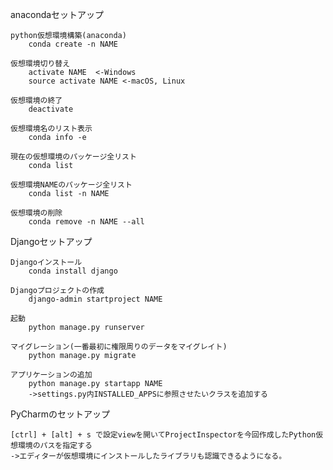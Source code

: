 anacondaセットアップ
  
    python仮想環境構築(anaconda)
        conda create -n NAME

    仮想環境切り替え
        activate NAME  <-Windows
        source activate NAME <-macOS, Linux

    仮想環境の終了
        deactivate

    仮想環境名のリスト表示
        conda info -e
    
    現在の仮想環境のパッケージ全リスト
        conda list

    仮想環境NAMEのパッケージ全リスト
        conda list -n NAME

    仮想環境の削除
        conda remove -n NAME --all


Djangoセットアップ
    
    Djangoインストール
        conda install django

    Djangoプロジェクトの作成
        django-admin startproject NAME

    起動
        python manage.py runserver

    マイグレーション(一番最初に権限周りのデータをマイグレイト)
        python manage.py migrate

    アプリケーションの追加
        python manage.py startapp NAME
        ->settings.py内INSTALLED_APPSに参照させたいクラスを追加する


PyCharmのセットアップ
    
    [ctrl] + [alt] + s で設定viewを開いてProjectInspectorを今回作成したPython仮想環境のパスを指定する
    ->エディターが仮想環境にインストールしたライブラリも認識できるようになる。
